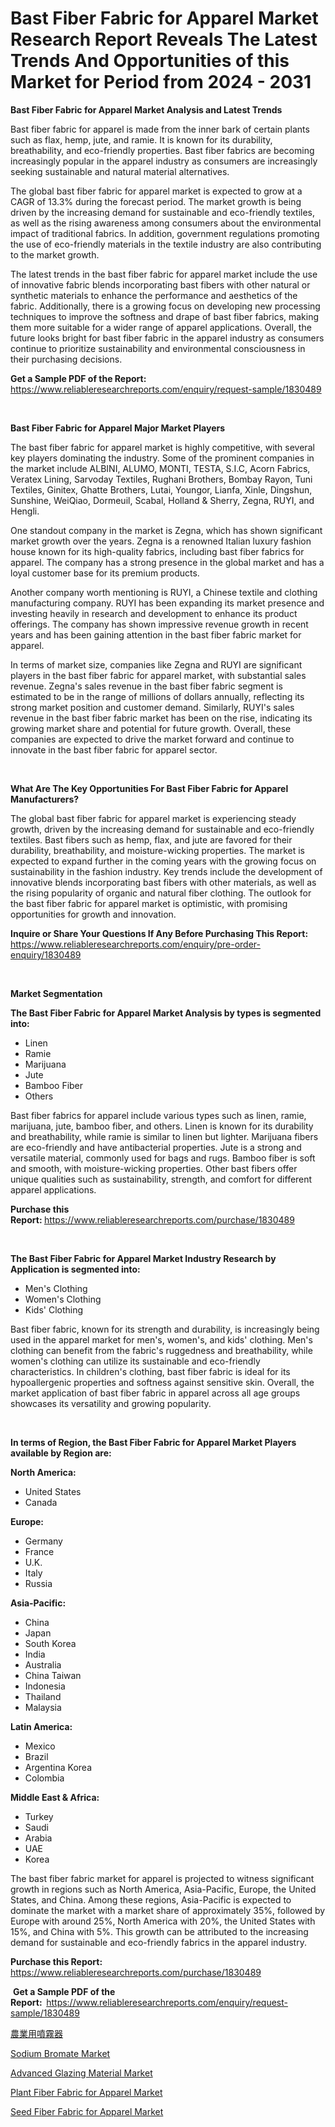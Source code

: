 <p><h1>Bast Fiber Fabric for Apparel Market Research Report Reveals The Latest Trends And Opportunities of this Market for Period from 2024 - 2031</h1></p><p><strong>Bast Fiber Fabric for Apparel Market Analysis and Latest Trends</strong></p>
<p><p>Bast fiber fabric for apparel is made from the inner bark of certain plants such as flax, hemp, jute, and ramie. It is known for its durability, breathability, and eco-friendly properties. Bast fiber fabrics are becoming increasingly popular in the apparel industry as consumers are increasingly seeking sustainable and natural material alternatives.</p><p>The global bast fiber fabric for apparel market is expected to grow at a CAGR of 13.3% during the forecast period. The market growth is being driven by the increasing demand for sustainable and eco-friendly textiles, as well as the rising awareness among consumers about the environmental impact of traditional fabrics. In addition, government regulations promoting the use of eco-friendly materials in the textile industry are also contributing to the market growth.</p><p>The latest trends in the bast fiber fabric for apparel market include the use of innovative fabric blends incorporating bast fibers with other natural or synthetic materials to enhance the performance and aesthetics of the fabric. Additionally, there is a growing focus on developing new processing techniques to improve the softness and drape of bast fiber fabrics, making them more suitable for a wider range of apparel applications. Overall, the future looks bright for bast fiber fabric in the apparel industry as consumers continue to prioritize sustainability and environmental consciousness in their purchasing decisions.</p></p>
<p><strong>Get a Sample PDF of the Report:&nbsp;</strong> <a href="https://www.reliableresearchreports.com/enquiry/request-sample/1830489">https://www.reliableresearchreports.com/enquiry/request-sample/1830489</a></p>
<p>&nbsp;</p>
<p><strong>Bast Fiber Fabric for Apparel Major Market Players</strong></p>
<p><p>The bast fiber fabric for apparel market is highly competitive, with several key players dominating the industry. Some of the prominent companies in the market include ALBINI, ALUMO, MONTI, TESTA, S.I.C, Acorn Fabrics, Veratex Lining, Sarvoday Textiles, Rughani Brothers, Bombay Rayon, Tuni Textiles, Ginitex, Ghatte Brothers, Lutai, Youngor, Lianfa, Xinle, Dingshun, Sunshine, WeiQiao, Dormeuil, Scabal, Holland & Sherry, Zegna, RUYI, and Hengli.</p><p>One standout company in the market is Zegna, which has shown significant market growth over the years. Zegna is a renowned Italian luxury fashion house known for its high-quality fabrics, including bast fiber fabrics for apparel. The company has a strong presence in the global market and has a loyal customer base for its premium products.</p><p>Another company worth mentioning is RUYI, a Chinese textile and clothing manufacturing company. RUYI has been expanding its market presence and investing heavily in research and development to enhance its product offerings. The company has shown impressive revenue growth in recent years and has been gaining attention in the bast fiber fabric market for apparel.</p><p>In terms of market size, companies like Zegna and RUYI are significant players in the bast fiber fabric for apparel market, with substantial sales revenue. Zegna's sales revenue in the bast fiber fabric segment is estimated to be in the range of millions of dollars annually, reflecting its strong market position and customer demand. Similarly, RUYI's sales revenue in the bast fiber fabric market has been on the rise, indicating its growing market share and potential for future growth. Overall, these companies are expected to drive the market forward and continue to innovate in the bast fiber fabric for apparel sector.</p></p>
<p>&nbsp;</p>
<p><strong>What Are The Key Opportunities For Bast Fiber Fabric for Apparel Manufacturers?</strong></p>
<p><p>The global bast fiber fabric for apparel market is experiencing steady growth, driven by the increasing demand for sustainable and eco-friendly textiles. Bast fibers such as hemp, flax, and jute are favored for their durability, breathability, and moisture-wicking properties. The market is expected to expand further in the coming years with the growing focus on sustainability in the fashion industry. Key trends include the development of innovative blends incorporating bast fibers with other materials, as well as the rising popularity of organic and natural fiber clothing. The outlook for the bast fiber fabric for apparel market is optimistic, with promising opportunities for growth and innovation.</p></p>
<p><strong>Inquire or Share Your Questions If Any Before Purchasing This Report:</strong> <a href="https://www.reliableresearchreports.com/enquiry/pre-order-enquiry/1830489">https://www.reliableresearchreports.com/enquiry/pre-order-enquiry/1830489</a></p>
<p>&nbsp;</p>
<p><strong>Market Segmentation</strong></p>
<p><strong>The Bast Fiber Fabric for Apparel Market Analysis by types is segmented into:</strong></p>
<p><ul><li>Linen</li><li>Ramie</li><li>Marijuana</li><li>Jute</li><li>Bamboo Fiber</li><li>Others</li></ul></p>
<p><p>Bast fiber fabrics for apparel include various types such as linen, ramie, marijuana, jute, bamboo fiber, and others. Linen is known for its durability and breathability, while ramie is similar to linen but lighter. Marijuana fibers are eco-friendly and have antibacterial properties. Jute is a strong and versatile material, commonly used for bags and rugs. Bamboo fiber is soft and smooth, with moisture-wicking properties. Other bast fibers offer unique qualities such as sustainability, strength, and comfort for different apparel applications.</p></p>
<p><strong>Purchase this Report:&nbsp;</strong><a href="https://www.reliableresearchreports.com/purchase/1830489">https://www.reliableresearchreports.com/purchase/1830489</a></p>
<p>&nbsp;</p>
<p><strong>The Bast Fiber Fabric for Apparel Market Industry Research by Application is segmented into:</strong></p>
<p><ul><li>Men's Clothing</li><li>Women's Clothing</li><li>Kids' Clothing</li></ul></p>
<p><p>Bast fiber fabric, known for its strength and durability, is increasingly being used in the apparel market for men's, women's, and kids' clothing. Men's clothing can benefit from the fabric's ruggedness and breathability, while women's clothing can utilize its sustainable and eco-friendly characteristics. In children's clothing, bast fiber fabric is ideal for its hypoallergenic properties and softness against sensitive skin. Overall, the market application of bast fiber fabric in apparel across all age groups showcases its versatility and growing popularity.</p></p>
<p>&nbsp;</p>
<p><strong>In terms of Region, the Bast Fiber Fabric for Apparel Market Players available by Region are:</strong></p>
<p>
    <p> <strong> North America: </strong>
        <ul>
            <li>United States</li>
            <li>Canada</li>
        </ul>
        </p> 
    <p> <strong> Europe: </strong>
        <ul>
            <li>Germany</li>
            <li>France</li>
            <li>U.K.</li>
            <li>Italy</li>
            <li>Russia</li>
        </ul>
        </p> 
    <p> <strong> Asia-Pacific: </strong>
        <ul>
            <li>China</li>
            <li>Japan</li>
            <li>South Korea</li>
            <li>India</li>
            <li>Australia</li>
            <li>China Taiwan</li>
            <li>Indonesia</li>
            <li>Thailand</li>
            <li>Malaysia</li>
        </ul>
        </p> 
    <p> <strong> Latin America: </strong>
        <ul>
            <li>Mexico</li>
            <li>Brazil</li>
            <li>Argentina Korea</li>
            <li>Colombia</li>
        </ul>
        </p> 
    <p> <strong> Middle East & Africa: </strong>
        <ul>
            <li>Turkey</li>
            <li>Saudi</li>
            <li>Arabia</li>
            <li>UAE</li>
            <li>Korea</li>
        </ul>
    </p>
    </p>
<p><p>The bast fiber fabric market for apparel is projected to witness significant growth in regions such as North America, Asia-Pacific, Europe, the United States, and China. Among these regions, Asia-Pacific is expected to dominate the market with a market share of approximately 35%, followed by Europe with around 25%, North America with 20%, the United States with 15%, and China with 5%. This growth can be attributed to the increasing demand for sustainable and eco-friendly fabrics in the apparel industry.</p></p>
<p><strong>Purchase this Report: </strong><a href="https://www.reliableresearchreports.com/purchase/1830489">https://www.reliableresearchreports.com/purchase/1830489</a></p>
<p>&nbsp;<strong>Get a Sample PDF of the Report:&nbsp;&nbsp;</strong><a href="https://www.reliableresearchreports.com/enquiry/request-sample/1830489">https://www.reliableresearchreports.com/enquiry/request-sample/1830489</a></p>
<p><strong></strong></p>
<p><p><a href="https://medium.com/@hattietromp/%E8%BE%B2%E6%A5%AD%E7%94%A8%E6%95%A3%E5%B8%83%E5%99%A8%E5%B8%82%E5%A0%B4%E3%81%AE%E3%83%A1%E3%83%88%E3%83%AA%E3%82%AF%E3%82%B9%E3%81%AE%E8%A7%A3%E8%AA%AD-%E3%82%B7%E3%82%A7%E3%82%A2-%E3%83%88%E3%83%AC%E3%83%B3%E3%83%89-%E6%88%90%E9%95%B7%E3%83%91%E3%82%BF%E3%83%BC%E3%83%B3-d745a32424ee">農業用噴霧器</a></p><p><a href="https://issuu.com/reportprime-2/docs/sodium-bromate-market-size-2030.pptx">Sodium Bromate Market</a></p><p><a href="https://issuu.com/reportprime-2/docs/advanced-glazing-material-market-size-2030.pptx">Advanced Glazing Material Market</a></p><p><a href="https://github.com/myacatherineblakecaczo9vcsw/Market-Research-Report-List-1/blob/main/plant-fiber-fabric-for-apparel-market.md">Plant Fiber Fabric for Apparel Market</a></p><p><a href="https://github.com/okotobwrhuteie/Market-Research-Report-List-1/blob/main/seed-fiber-fabric-for-apparel-market.md">Seed Fiber Fabric for Apparel Market</a></p></p>